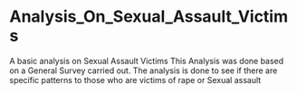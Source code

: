 # Analysis_On_Sexual_Assault_Victims
A basic analysis on Sexual Assault Victims
This Analysis was done based on a General Survey carried out. 
The analysis is done to see if there are specific patterns to those who are victims of rape or Sexual assault
